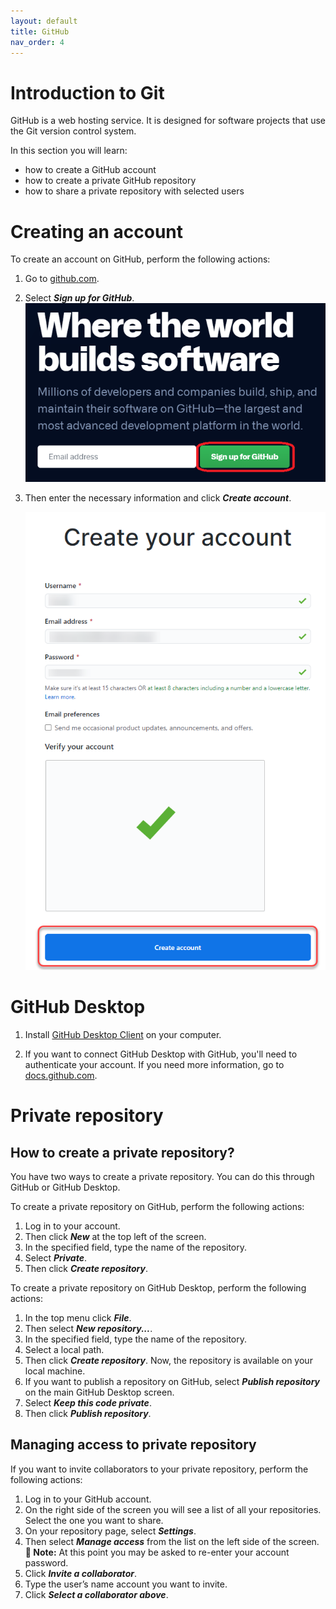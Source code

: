 ```yaml
---
layout: default
title: GitHub
nav_order: 4
---
```


# Introduction to Git

GitHub is a web hosting service. It is designed for software projects that use the Git version control system. 

In this section you will learn:
* how to create a GitHub account
* how to create a private GitHub repository
* how to share a private repository with selected users

# Creating an account

To create an account on GitHub, perform the following actions:

1. Go to [github.com](https://github.com).
2. Select ***Sign up for GitHub***.    
   ![Sign up for GitHub](../../assets/images/SignUp.png)
3. Then enter the necessary information and click ***Create account***.     

   ![Create account](../../assets/images/CreateAccount.png)

# GitHub Desktop 

1. Install [GitHub Desktop Client](https://desktop.github.com/) on your computer.  
   
2. If you want to connect GitHub Desktop with GitHub, you'll need to authenticate your account. If you need more information, go to [docs.github.com](https://docs.github.com/en/desktop/installing-and-configuring-github-desktop/authenticating-to-github).

# Private repository

## How to create a private repository?

You have two ways to create a private repository. You can do this through GitHub or GitHub Desktop.  

To create a private repository on GitHub, perform the following actions:

1. Log in to your account.
2. Then click ***New*** at the top left of the screen.
3. In the specified field, type the name of the repository.
4. Select ***Private***.
5. Then click ***Create repository***.  
   
To create a private repository on GitHub Desktop, perform the following actions:  

1. In the top menu click ***File***.
2. Then select ***New repository...***.
3. In the specified field, type the name of the repository.
4. Select a local path.
5. Then click ***Create repository***. Now, the repository is available on your local machine. 
6. If you want to publish a repository on GitHub, select ***Publish repository*** on the main GitHub Desktop screen.
7. Select ***Keep this code private***.
8. Then click ***Publish repository***.

## Managing access to private repository

If you want to invite collaborators to your private repository, perform the following actions:  

1. Log in to your GitHub account. 
2. On the right side of the screen you will see a list of all your repositories. Select the one you want to share.
3. On your repository page, select ***Settings***.
4. Then select ***Manage access*** from the list on the left side of the screen.  
   **📝 Note:** At this point you may be asked to re-enter your account password.
5. Click ***Invite a collaborator***.
6. Type the user’s name account you want to invite.
7. Click ***Select a collaborator above***.











